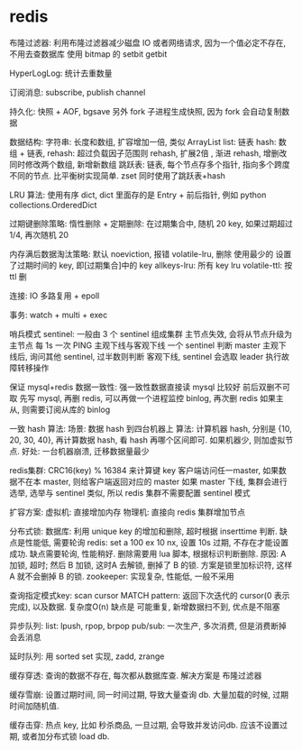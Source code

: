 # redis

布隆过滤器:
    利用布隆过滤器减少磁盘 IO 或者网络请求, 因为一个值必定不存在, 不用去查数据库
    使用 bitmap 的 setbit getbit

HyperLogLog:
    统计去重数量

订阅消息:
    subscribe, publish channel

持久化:
    快照 + AOF, bgsave 另外 fork 子进程生成快照, 因为 fork 会自动复制数据

数据结构:
    字符串: 长度和数组, 扩容增加一倍, 类似 ArrayList
    list: 链表
    hash: 数组 + 链表, rehash: 超过负载因子范围则 rehash, 扩展2倍 , 渐进 rehash, 增删改同时修改两个数组, 新增新数组
    跳跃表: 链表, 每个节点存多个指针, 指向多个跨度不同的节点. 比平衡树实现简单. zset 同时使用了跳跃表+hash

LRU 算法:
    使用有序 dict, dict 里面存的是 Entry + 前后指针, 例如 python collections.OrderedDict

过期键删除策略:
    惰性删除 + 定期删除: 在过期集合中, 随机 20 key, 如果过期超过 1/4, 再次随机 20

内存满后数据淘汰策略:
    默认 noeviction, 报错
    volatile-lru, 删除 使用最少的 设置了过期时间的 key, 即[过期集合]中的 key
    allkeys-lru: 所有 key lru
    volatile-ttl: 按 ttl 删

连接:
    IO 多路复用 + epoll

事务:
    watch + multi + exec

哨兵模式 sentinel:
    一般由 3 个 sentinel 组成集群
    主节点失效, 会将从节点升级为主节点
    每 1s 一次 PING
    主观下线与客观下线
    一个 sentinel 判断 master 主观下线后, 询问其他 sentinel, 过半数则判断 客观下线, sentinel 会选取 leader 执行故障转移操作

保证 mysql+redis 数据一致性:
    强一致性数据直接读 mysql 比较好
    前后双删不可取
    先写 mysql, 再删 redis, 可以再做一个进程监控 binlog, 再次删 redis
    如果主从, 则需要订阅从库的 binlog

一致 hash 算法:
    场景: 数据 hash 到四台机器上
    算法: 计算机器 hash, 分别是 {10, 20, 30, 40}, 再计算数据 hash, 看 hash 再哪个区间即可. 如果机器少, 则加虚拟节点.
    好处: 一台机器崩溃, 迁移数据量最少

redis集群:
    CRC16(key) % 16384 来计算键 key
    客户端访问任一master, 如果数据不在本 master, 则给客户端返回对应的 master
    如果 master 下线, 集群会进行选举, 选举与 sentinel 类似, 所以 redis 集群不需要配置 sentinel 模式

扩容方案:
    虚拟机: 直接增加内存
    物理机: 直接向 redis 集群增加节点

分布式锁:
    数据库: 利用 unique key 的增加和删除, 超时根据 inserttime 判断. 缺点是性能低, 需要轮询
    redis: set a 100 ex 10 nx, 设置 10s 过期, 不存在才能设置成功. 缺点需要轮询, 性能稍好. 
        删除需要用 lua 脚本, 根据标识判断删除. 原因: A 加锁, 超时; 然后 B 加锁, 这时A 去解锁, 删掉了 B 的锁. 方案是锁里加标识符, 这样 A 就不会删掉 B 的锁.
    zookeeper: 实现复杂, 性能低, 一般不采用

查询指定模式key:
    scan cursor MATCH pattern: 返回下次迭代的 cursor(0 表示完成), 以及数据. 复杂度O(n)
    缺点是 可能重复, 新增数据扫不到, 优点是不阻塞

异步队列:
    list: lpush, rpop, brpop
    pub/sub: 一次生产, 多次消费, 但是消费断掉会丢消息

延时队列:
    用 sorted set 实现, zadd, zrange

缓存穿透:
    查询的数据不存在, 每次都从数据库查. 解决方案是 布隆过滤器

缓存雪崩:
    设置过期时间, 同一时间过期, 导致大量查询 db. 大量加载的时候, 过期时间加随机值.

缓存击穿:
    热点 key, 比如 秒杀商品, 一旦过期, 会导致并发访问db. 应该不设置过期, 或者加分布式锁 load db.



